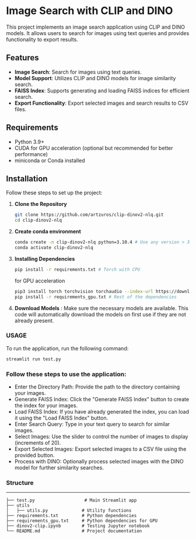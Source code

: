 # Image Search with CLIP and DINO

This project implements an image search application using CLIP and DINO models. It allows users to search for images using text queries and provides functionality to export results.

## Features

- **Image Search**: Search for images using text queries.
- **Model Support**: Utilizes CLIP and DINO models for image similarity search.
- **FAISS Index**: Supports generating and loading FAISS indices for efficient search.
- **Export Functionality**: Export selected images and search results to CSV files.

## Requirements

- Python 3.9+
- CUDA for GPU acceleration (optional but recommended for better performance)
- miniconda or Conda installed
## Installation

Follow these steps to set up the project:

1. **Clone the Repository**

   ```bash
   git clone https://github.com/artzuros/clip-dinov2-nlq.git
   cd clip-dinov2-nlq
2. **Create conda environment**
    ```bash
    conda create -n clip-dinov2-nlq python=3.10.4 # Use any version > 3.9
    conda activate clip-dinov2-nlq
3. **Installing Dependencies**
    ```bash
    pip install -r requirements.txt # Torch with CPU
    ```
    for GPU acceleration
    ```bash
    pip3 install torch torchvision torchaudio --index-url https://download.pytorch.org/whl/cu118 # Change according to your CUDA Drivers
    pip install -r requirements_gpu.txt # Rest of the dependencies
4. **Download Models** : 
    Make sure the necessary models are available. This code will automatically download the models on first use if they are not already present.

### USAGE

To run the application, run the following command:
```bash
streamlit run test.py
```
### Follow these steps to use the application:

- Enter the Directory Path: Provide the path to the directory containing your images.
- Generate FAISS Index: Click the "Generate FAISS Index" button to create the index for your images.
- Load FAISS Index: If you have already generated the index, you can load it using the "Load FAISS Index" button.
- Enter Search Query: Type in your text query to search for similar images.
- Select Images: Use the slider to control the number of images to display (increments of 20).
- Export Selected Images: Export selected images to a CSV file using the provided button.
- Process with DINO: Optionally process selected images with the DINO model for further similarity searches.

### Structure
---
```
├── test.py                   # Main Streamlit app
├── utils
│   ├── utils.py             # Utility functions
├── requirements.txt         # Python dependencies
├── requirements_gpu.txt     # Python dependencies for GPU
├── dinov2-clip.ipynb        # Testing Jupyter notebook
└── README.md                # Project documentation
```